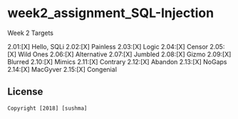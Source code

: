 # week2_assignment_SQL-Injection

Week 2 Targets

2.01:[X] Hello, SQLi
2.02:[X] Painless
2.03:[X] Logic
2.04:[X] Censor
2.05:[X] Wild Ones
2.06:[X] Alternative
2.07:[X] Jumbled
2.08:[X] Gizmo
2.09:[X] Blurred
2.10:[X] Mimics
2.11:[X] Contrary
2.12:[X] Abandon
2.13:[X] NoGaps
2.14:[X] MacGyver
2.15:[X] Congenial

## License

    Copyright [2018] [sushma]
